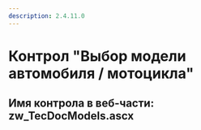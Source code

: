 ```yaml
---
description: 2.4.11.0
---
```


# Контрол "Выбор модели автомобиля / мотоцикла"

## Имя контрола в веб-части: zw\_TecDocModels.ascx


